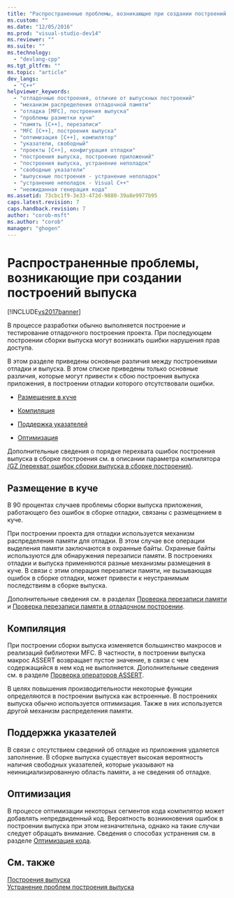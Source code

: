 ```yaml
---
title: "Распространенные проблемы, возникающие при создании построений выпуска | Microsoft Docs"
ms.custom: ""
ms.date: "12/05/2016"
ms.prod: "visual-studio-dev14"
ms.reviewer: ""
ms.suite: ""
ms.technology: 
  - "devlang-cpp"
ms.tgt_pltfrm: ""
ms.topic: "article"
dev_langs: 
  - "C++"
helpviewer_keywords: 
  - "отладочные построения, отличие от выпускных построений"
  - "механизм распределения отладочной памяти"
  - "отладка [MFC], построения выпуска"
  - "проблемы разметки кучи"
  - "память [C++], перезаписи"
  - "MFC [C++], построения выпуска"
  - "оптимизация [C++], компилятор"
  - "указатели, свободный"
  - "проекты [C++], конфигурация отладки"
  - "построения выпуска, построение приложений"
  - "построения выпуска, устранение неполадок"
  - "свободные указатели"
  - "выпускные построения - устранение неполадок"
  - "устранение неполадок - Visual C++"
  - "неожиданная генерация кода"
ms.assetid: 73cbc1f9-3e33-472d-9880-39a8e9977b95
caps.latest.revision: 7
caps.handback.revision: 7
author: "corob-msft"
ms.author: "corob"
manager: "ghogen"
---
```

# Распространенные проблемы, возникающие при создании построений выпуска
[!INCLUDE[vs2017banner](../../assembler/inline/includes/vs2017banner.md)]

В процессе разработки обычно выполняется построение и тестирование отладочного построения проекта.  При последующем построении сборки выпуска могут возникать ошибки нарушения прав доступа.  
  
 В этом разделе приведены основные различия между построениями отладки и выпуска.  В этом списке приведены только основные различия, которые могут привести к сбою построения выпуска приложения, в построении отладки которого отсутствовали ошибки.  
  
-   [Размещение в куче](#_core_heap_layout)  
  
-   [Компиляция](#_core_compilation)  
  
-   [Поддержка указателей](#_core_pointer_support)  
  
-   [Оптимизация](#_core_optimizations)  
  
 Дополнительные сведения о порядке перехвата ошибок построения выпуска в сборке построения см. в описании параметра компилятора [\/GZ \(перехват ошибок сборки выпуска в сборке построения\)](../../build/reference/gz-enable-stack-frame-run-time-error-checking.md).  
  
##  <a name="_core_heap_layout"></a> Размещение в куче  
 В 90 процентах случаев проблемы сборки выпуска приложения, работающего без ошибок в сборке отладки, связаны с размещением в куче.  
  
 При построении проекта для отладки используется механизм распределения памяти для отладки.  В этом случае все операции выделения памяти заключаются в охранные байты.  Охранные байты используются для обнаружения перезаписи памяти.  В построениях отладки и выпуска применяются разные механизмы размещения в куче. В связи с этим операция перезаписи памяти, не вызывающая ошибок в сборке отладки, может привести к неустранимым последствиям в сборке выпуска.  
  
 Дополнительные сведения см. в разделах [Проверка перезаписи памяти](../../build/reference/checking-for-memory-overwrites.md) и [Проверка перезаписи памяти в отладочном построении](../Topic/Using%20the%20Debug%20Build%20to%20Check%20for%20Memory%20Overwrite.md).  
  
##  <a name="_core_compilation"></a> Компиляция  
 При построении сборки выпуска изменяется большинство макросов и реализаций библиотеки MFC.  В частности, в построении выпуска макрос ASSERT возвращает пустое значение, в связи с чем содержащийся в нем код не выполняется.  Дополнительные сведения см. в разделе [Проверка операторов ASSERT](../../build/reference/using-verify-instead-of-assert.md).  
  
 В целях повышения производительности некоторые функции определяются в построении выпуска как встроенные.  В построениях выпуска обычно используется оптимизация.  Также в них используется другой механизм распределения памяти.  
  
##  <a name="_core_pointer_support"></a> Поддержка указателей  
 В связи с отсутствием сведений об отладке из приложения удаляется заполнение.  В сборке выпуска существует высокая вероятность наличия свободных указателей, которые указывают на неинициализированную область памяти, а не сведения об отладке.  
  
##  <a name="_core_optimizations"></a> Оптимизация  
 В процессе оптимизации некоторых сегментов кода компилятор может добавлять непредвиденный код.  Вероятность возникновения ошибок в построении выпуска при этом незначительна, однако на такие случаи следует обращать внимание.  Сведения о способах устранения см. в разделе [Оптимизация кода](../../build/reference/optimizing-your-code.md).  
  
## См. также  
 [Построения выпуска](../../build/reference/release-builds.md)   
 [Устранение проблем построения выпуска](../../build/reference/fixing-release-build-problems.md)